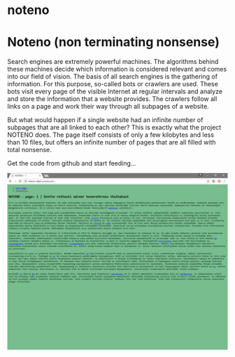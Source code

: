 # noteno

# Noteno (non terminating nonsense)


Search engines are extremely powerful machines. The algorithms behind these machines decide which information is considered relevant and comes into our field of vision. The basis of all search engines is the gathering of information. For this purpose, so-called bots or crawlers are used. These bots visit every page of the visible Internet at regular intervals and analyze and store the information that a website provides. The crawlers follow all links on a page and work their way through all subpages of a website.

But what would happen if a single website had an infinite number of subpages that are all linked to each other? This is exactly what the project NOTENO does. The page itself consists of only a few kilobytes and less than 10 files, but offers an infinite number of pages that are all filled with total nonsense.


Get the code from github and start feeding...


![noteno screenshot animated](https://raw.githubusercontent.com/rgb3000/noteno/master/noteno.gif)
